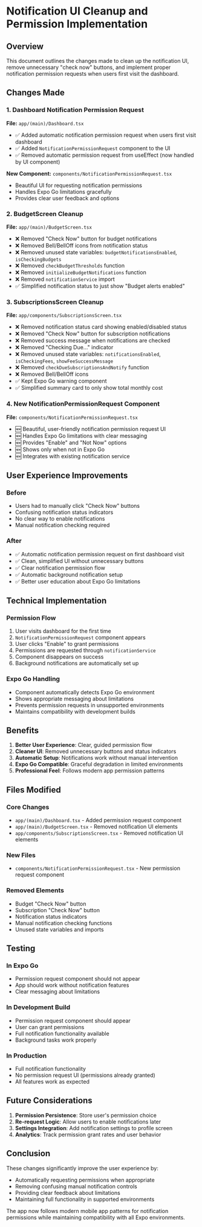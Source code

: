 # Notification UI Cleanup and Permission Implementation

## Overview

This document outlines the changes made to clean up the notification UI, remove unnecessary "check now" buttons, and implement proper notification permission requests when users first visit the dashboard.

## Changes Made

### 1. Dashboard Notification Permission Request

**File:** `app/(main)/Dashboard.tsx`

- ✅ Added automatic notification permission request when users first visit dashboard
- ✅ Added `NotificationPermissionRequest` component to the UI
- ✅ Removed automatic permission request from useEffect (now handled by UI component)

**New Component:** `components/NotificationPermissionRequest.tsx`
- Beautiful UI for requesting notification permissions
- Handles Expo Go limitations gracefully
- Provides clear user feedback and options

### 2. BudgetScreen Cleanup

**File:** `app/(main)/BudgetScreen.tsx`

- ❌ Removed "Check Now" button for budget notifications
- ❌ Removed Bell/BellOff icons from notification status
- ❌ Removed unused state variables: `budgetNotificationsEnabled`, `isCheckingBudgets`
- ❌ Removed `checkBudgetThresholds` function
- ❌ Removed `initializeBudgetNotifications` function
- ❌ Removed `notificationService` import
- ✅ Simplified notification status to just show "Budget alerts enabled"

### 3. SubscriptionsScreen Cleanup

**File:** `app/components/SubscriptionsScreen.tsx`

- ❌ Removed notification status card showing enabled/disabled status
- ❌ Removed "Check Now" button for subscription notifications
- ❌ Removed success message when notifications are checked
- ❌ Removed "Checking Due..." indicator
- ❌ Removed unused state variables: `notificationsEnabled`, `isCheckingFees`, `showFeeSuccessMessage`
- ❌ Removed `checkDueSubscriptionsAndNotify` function
- ❌ Removed Bell/BellOff icons
- ✅ Kept Expo Go warning component
- ✅ Simplified summary card to only show total monthly cost

### 4. New NotificationPermissionRequest Component

**File:** `components/NotificationPermissionRequest.tsx`

- 🆕 Beautiful, user-friendly notification permission request UI
- 🆕 Handles Expo Go limitations with clear messaging
- 🆕 Provides "Enable" and "Not Now" options
- 🆕 Shows only when not in Expo Go
- 🆕 Integrates with existing notification service

## User Experience Improvements

### Before
- Users had to manually click "Check Now" buttons
- Confusing notification status indicators
- No clear way to enable notifications
- Manual notification checking required

### After
- ✅ Automatic notification permission request on first dashboard visit
- ✅ Clean, simplified UI without unnecessary buttons
- ✅ Clear notification permission flow
- ✅ Automatic background notification setup
- ✅ Better user education about Expo Go limitations

## Technical Implementation

### Permission Flow
1. User visits dashboard for the first time
2. `NotificationPermissionRequest` component appears
3. User clicks "Enable" to grant permissions
4. Permissions are requested through `notificationService`
5. Component disappears on success
6. Background notifications are automatically set up

### Expo Go Handling
- Component automatically detects Expo Go environment
- Shows appropriate messaging about limitations
- Prevents permission requests in unsupported environments
- Maintains compatibility with development builds

## Benefits

1. **Better User Experience**: Clear, guided permission flow
2. **Cleaner UI**: Removed unnecessary buttons and status indicators
3. **Automatic Setup**: Notifications work without manual intervention
4. **Expo Go Compatible**: Graceful degradation in limited environments
5. **Professional Feel**: Follows modern app permission patterns

## Files Modified

### Core Changes
- `app/(main)/Dashboard.tsx` - Added permission request component
- `app/(main)/BudgetScreen.tsx` - Removed notification UI elements
- `app/components/SubscriptionsScreen.tsx` - Removed notification UI elements

### New Files
- `components/NotificationPermissionRequest.tsx` - New permission request component

### Removed Elements
- Budget "Check Now" button
- Subscription "Check Now" button
- Notification status indicators
- Manual notification checking functions
- Unused state variables and imports

## Testing

### In Expo Go
- Permission request component should not appear
- App should work without notification features
- Clear messaging about limitations

### In Development Build
- Permission request component should appear
- User can grant permissions
- Full notification functionality available
- Background tasks work properly

### In Production
- Full notification functionality
- No permission request UI (permissions already granted)
- All features work as expected

## Future Considerations

1. **Permission Persistence**: Store user's permission choice
2. **Re-request Logic**: Allow users to enable notifications later
3. **Settings Integration**: Add notification settings to profile screen
4. **Analytics**: Track permission grant rates and user behavior

## Conclusion

These changes significantly improve the user experience by:
- Automatically requesting permissions when appropriate
- Removing confusing manual notification controls
- Providing clear feedback about limitations
- Maintaining full functionality in supported environments

The app now follows modern mobile app patterns for notification permissions while maintaining compatibility with all Expo environments.
